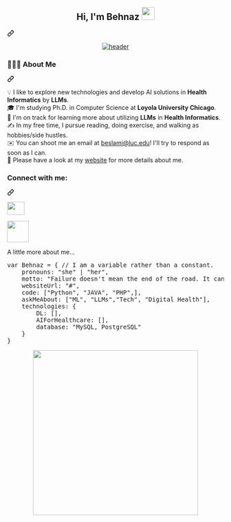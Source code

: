 
<article class="markdown-body entry-content container-lg f5" itemprop="text"><div class="markdown-heading" dir="auto"><h1 align="center" class="heading-element" dir="auto">Hi, I'm Behnaz <a target="_blank" rel="noopener noreferrer nofollow" href="https://raw.githubusercontent.com/iampavangandhi/iampavangandhi/master/gifs/Hi.gif"><img width="30px" src="https://raw.githubusercontent.com/iampavangandhi/iampavangandhi/master/gifs/Hi.gif" data-animated-image="" style="max-width: 100%;"></a></h1><a id="user-content-hi-im-behnaz" class="anchor" aria-label="Permalink: Hi, I'm Behnaz" href="#hi-im-behnaz"><svg class="octicon octicon-link" viewBox="0 0 16 16" version="1.1" width="16" height="16" aria-hidden="true"><path d="m7.775 3.275 1.25-1.25a3.5 3.5 0 1 1 4.95 4.95l-2.5 2.5a3.5 3.5 0 0 1-4.95 0 .751.751 0 0 1 .018-1.042.751.751 0 0 1 1.042-.018 1.998 1.998 0 0 0 2.83 0l2.5-2.5a2.002 2.002 0 0 0-2.83-2.83l-1.25 1.25a.751.751 0 0 1-1.042-.018.751.751 0 0 1-.018-1.042Zm-4.69 9.64a1.998 1.998 0 0 0 2.83 0l1.25-1.25a.751.751 0 0 1 1.042.018.751.751 0 0 1 .018 1.042l-1.25 1.25a3.5 3.5 0 1 1-4.95-4.95l2.5-2.5a3.5 3.5 0 0 1 4.95 0 .751.751 0 0 1-.018 1.042.751.751 0 0 1-1.042.018 1.998 1.998 0 0 0-2.83 0l-2.5 2.5a1.998 1.998 0 0 0 0 2.83Z"></path></svg></a></div>
  
<div align="center" dir="auto">
<p dir="auto"><a target="_blank" rel="noopener noreferrer nofollow" href="https://user-images.githubusercontent.com/53329034/123502306-0fcdfc80-d669-11eb-87e4-d24cccfbbd00.gif"><img src="https://user-images.githubusercontent.com/53329034/123502306-0fcdfc80-d669-11eb-87e4-d24cccfbbd00.gif" alt="header" data-animated-image="" style="max-width: 100%;"></a></p>
</div>

<div class="markdown-heading" dir="auto"><h3 class="heading-element" dir="auto">👨🏻‍💻  About Me</h3><a id="user-content--about-me" class="anchor" aria-label="Permalink: 👨🏻‍💻  About Me" href="#-about-me"><svg class="octicon octicon-link" viewBox="0 0 16 16" version="1.1" width="16" height="16" aria-hidden="true"><path d="m7.775 3.275 1.25-1.25a3.5 3.5 0 1 1 4.95 4.95l-2.5 2.5a3.5 3.5 0 0 1-4.95 0 .751.751 0 0 1 .018-1.042.751.751 0 0 1 1.042-.018 1.998 1.998 0 0 0 2.83 0l2.5-2.5a2.002 2.002 0 0 0-2.83-2.83l-1.25 1.25a.751.751 0 0 1-1.042-.018.751.751 0 0 1-.018-1.042Zm-4.69 9.64a1.998 1.998 0 0 0 2.83 0l1.25-1.25a.751.751 0 0 1 1.042.018.751.751 0 0 1 .018 1.042l-1.25 1.25a3.5 3.5 0 1 1-4.95-4.95l2.5-2.5a3.5 3.5 0 0 1 4.95 0 .751.751 0 0 1-.018 1.042.751.751 0 0 1-1.042.018 1.998 1.998 0 0 0-2.83 0l-2.5 2.5a1.998 1.998 0 0 0 0 2.83Z"></path></svg></a></div>
<p dir="auto">💡  I like to explore new technologies and develop AI solutions in <b> Health Informatics</b> by <b>LLMs</b>.<br>
🎓  I'm studying Ph.D. in Computer Science at <b>Loyola University Chicago</b>.<br>
🌱  I'm on track for learning more about utilizing <b>LLMs</b> in <b>Health Informatics</b>.<br>
✍️  In my free time, I pursue reading, doing exercise, and walking as hobbies/side hustles.<br>
✉️  You can shoot me an email at <a href="mailto:beslami@luc.edu">beslami@luc.edu</a>! I'll try to respond as soon as I can.<br>
📄  Please have a look at my <a href="#" rel="nofollow">website</a> for more details about me.</p>
<div class="markdown-heading" dir="auto"><h3 align="left" class="heading-element" dir="auto">Connect with me:</h3><a id="user-content-connect-with-me" class="anchor" aria-label="Permalink: Connect with me:" href="#connect-with-me"><svg class="octicon octicon-link" viewBox="0 0 16 16" version="1.1" width="16" height="16" aria-hidden="true"><path d="m7.775 3.275 1.25-1.25a3.5 3.5 0 1 1 4.95 4.95l-2.5 2.5a3.5 3.5 0 0 1-4.95 0 .751.751 0 0 1 .018-1.042.751.751 0 0 1 1.042-.018 1.998 1.998 0 0 0 2.83 0l2.5-2.5a2.002 2.002 0 0 0-2.83-2.83l-1.25 1.25a.751.751 0 0 1-1.042-.018.751.751 0 0 1-.018-1.042Zm-4.69 9.64a1.998 1.998 0 0 0 2.83 0l1.25-1.25a.751.751 0 0 1 1.042.018.751.751 0 0 1 .018 1.042l-1.25 1.25a3.5 3.5 0 1 1-4.95-4.95l2.5-2.5a3.5 3.5 0 0 1 4.95 0 .751.751 0 0 1-.018 1.042.751.751 0 0 1-1.042.018 1.998 1.998 0 0 0-2.83 0l-2.5 2.5a1.998 1.998 0 0 0 0 2.83Z"></path></svg></a></div>
<p align="left" dir="auto">
  <a href="https://www.linkedin.com/in/behnaz-eslami-3b800055/" rel="nofollow"><img align="center" src="https://raw.githubusercontent.com/rahuldkjain/github-profile-readme-generator/master/src/images/icons/Social/linked-in-alt.svg" height="30" width="40" style="max-width: 100%;"></a>

</p><div align="center" dir="auto">
</div>

<p dir="auto"><a target="_blank" rel="noopener noreferrer nofollow" href="https://camo.githubusercontent.com/6f9296a4c8b352a3a335f257ccf592c010c5f578a17a2f8d7ef407efe5dbe6a9/68747470733a2f2f6d656469612e67697068792e636f6d2f6d656469612f56674344417a634b767352364f4d307557672f67697068792e676966"><img src="https://camo.githubusercontent.com/6f9296a4c8b352a3a335f257ccf592c010c5f578a17a2f8d7ef407efe5dbe6a9/68747470733a2f2f6d656469612e67697068792e636f6d2f6d656469612f56674344417a634b767352364f4d307557672f67697068792e676966" width="50" data-animated-image="" data-canonical-src="https://media.giphy.com/media/VgCDAzcKvsR6OM0uWg/giphy.gif" style="max-width: 100%;"></a></p> 

A little more about me...
<div class="highlight highlight-source-js notranslate position-relative overflow-auto" dir="auto" data-snippet-clipboard-copy-content="var Behnaz = { // I am a variable rather than a constant.
    pronouns: &quot;he&quot; | &quot;him&quot;,
    motto: &quot;Failure doesn't mean the end of the road. It can lay the groundwork for something even greater.&quot;,
    websiteUrl: &quot;#&quot;,
    code: [&quot;Python&quot;, &quot;MATLAB&quot;, &quot;R&quot;, &quot;C++&quot;, &quot;C&quot;],
    askMeAbout: [&quot;ML&quot;, &quot;Tech&quot;, &quot;Digital Health&quot;],
    technologies: {
        DL: [],
        AIForHealthcare: [],
        database: &quot;MySQL, PostgreSQL&quot;
    }
}"><pre><span class="pl-k">var</span> <span class="pl-v">Behnaz</span> <span class="pl-c1">=</span> <span class="pl-kos">{</span> <span class="pl-c">// I am a variable rather than a constant.</span>
    <span class="pl-c1">pronouns</span>: <span class="pl-s">"she"</span> <span class="pl-c1">|</span> <span class="pl-s">"her"</span><span class="pl-kos">,</span>
    <span class="pl-c1">motto</span>: <span class="pl-s">"Failure doesn't mean the end of the road. It can lay the groundwork for something even greater."</span><span class="pl-kos">,</span>
    <span class="pl-c1">websiteUrl</span>: <span class="pl-s">"#"</span><span class="pl-kos">,</span>
    <span class="pl-c1">code</span>: <span class="pl-kos">[</span><span class="pl-s">"Python"</span><span class="pl-kos">,</span> <span class="pl-s">"JAVA"</span><span class="pl-kos">,</span> <span class="pl-s">"PHP"</span><span class="pl-kos">,</span><span class="pl-kos">]</span><span class="pl-kos">,</span>
    <span class="pl-c1">askMeAbout</span>: <span class="pl-kos">[</span><span class="pl-s">"ML"</span><span class="pl-kos">,</span> <span class="pl-s">"LLMs"</span><span class="pl-kos">,</span><span class="pl-s">"Tech"</span><span class="pl-kos">,</span> <span class="pl-s">"Digital Health"</span><span class="pl-kos">]</span><span class="pl-kos">,</span>
    <span class="pl-c1">technologies</span>: <span class="pl-kos">{</span>
        <span class="pl-c1">DL</span>: <span class="pl-kos">[</span><span class="pl-kos">]</span><span class="pl-kos">,</span>
        <span class="pl-c1">AIForHealthcare</span>: <span class="pl-kos">[</span><span class="pl-kos">]</span><span class="pl-kos">,</span>
        <span class="pl-c1">database</span>: <span class="pl-s">"MySQL, PostgreSQL"</span>
    <span class="pl-kos">}</span>
<span class="pl-kos">}</span></pre></div>

<div align="center" dir="auto">
<a target="_blank" rel="noopener noreferrer nofollow" href="https://miro.medium.com/v2/resize:fit:875/0*yBvA5CnEX3Sd4aod.gif"><img align="center" style="width: 24rem; max-width: 100%;" src="https://miro.medium.com/v2/resize:fit:875/0*yBvA5CnEX3Sd4aod.gif" data-animated-image=""></a>
</div>


<!--
**behnazeslami/behnazeslami** is a ✨ _special_ ✨ repository because its `README.md` (this file) appears on your GitHub profile.

Here are some ideas to get you started:

- 🔭 I’m currently working on ...
- 🌱 I’m currently learning ...
- 👯 I’m looking to collaborate on ...
- 🤔 I’m looking for help with ...
- 💬 Ask me about ...
- 📫 How to reach me: ...
- 😄 Pronouns: ...
- ⚡ Fun fact: ...
-->


<!--
**behnazeslami/behnazeslami** is a ✨ _special_ ✨ repository because its `README.md` (this file) appears on your GitHub profile.

Here are some ideas to get you started:

- 🔭 I’m currently working on ...
- 🌱 I’m currently learning ...
- 👯 I’m looking to collaborate on ...
- 🤔 I’m looking for help with ...
- 💬 Ask me about ...
- 📫 How to reach me: ...
- 😄 Pronouns: ...
- ⚡ Fun fact: ...
-->
